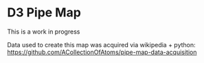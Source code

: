 # D3 Pipe Map

This is a work in progress

Data used to create this map was acquired via wikipedia + python:
https://github.com/ACollectionOfAtoms/pipe-map-data-acquisition
